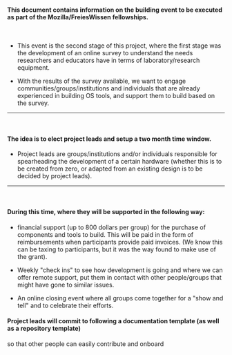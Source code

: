 #### This document contains information on the building event to be executed as part of the Mozilla/FreiesWissen fellowships.
<br>

- This event is the second stage of this project, where the first stage was the development of an online survey to understand 
the needs researchers and educators have in terms of laboratory/research equipment.

- With the results of the survey available, we want to engage communities/groups/institutions and individuals that are already
experienced in building OS tools, and support them to build based on the survey.

---

<br>

#### The idea is to elect project leads and setup a two month time window.
 
 - Project leads are groups/institutions and/or individuals responsible for spearheading the development of 
 a certain hardware (whether this is to be created from zero, or adapted from an existing design is to be decided
 by project leads).

---

<br>

#### During this time, where they will be supported in the following way:

- financial support (up to 800 dollars per group) for the purchase of components and tools to build. This will be paid in the
form of reimbursements when participants provide paid invoices. (We know this can be taxing to participants, but it was the way
found to make use of the grant).

- Weekly "check ins" to see how development is going and where we can offer remote support, put them in contact with other 
people/groups that might have gone to similar issues.

- An online closing event where all groups come together for a "show and tell" and to celebrate their efforts.

#### Project leads will commit to following a documentation template (as well as a repository template) 
so that other people can easily contribute and onboard

